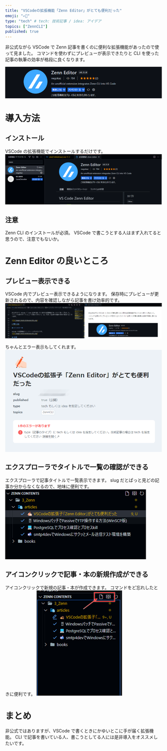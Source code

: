 ```yaml
---
title: "VSCodeの拡張機能「Zenn Editor」がとても便利だった"
emoji: "✍🏻"
type: "tech" # tech: 技術記事 / idea: アイデア
topics: ["ZennCLI"]
published: true
---
```


非公式ながら VSCode で Zenn 記事を書くのに便利な拡張機能があったので使って見ました。
コマンドを使わずにプレビューが表示できたりと CLI を使った記事の執筆の効率が格段に良くなります。

![](/images/e6d27af6d63ae2/01.png)

# 導入方法

## インストール

VSCode の拡張機能でインストールするだけです。
![](/images/e6d27af6d63ae2/02.png)

## 注意

Zenn CLI のインストールが必須。
VSCode で書こうとする人はまず入れてると思うので、注意でもないか。

# Zenn Editor の良いところ

## プレビュー表示できる

VSCode 内でプレビュー表示できるようになります。
保存時にプレビューが更新されるので、内容を確認しながら記事を書け効率的です。
![](/images/e6d27af6d63ae2/03.png)

ちゃんとエラー表示もしてくれます。
![](/images/e6d27af6d63ae2/04.png)

## エクスプローラでタイトルで一覧の確認ができる

エクスプローラで記事タイトルで一覧表示できます。
slug だとぱっと見どの記事か分からなくなるので、地味に便利です。
![](/images/e6d27af6d63ae2/05.png)

## アイコンクリックで記事・本の新規作成ができる

アイコンクリックで新規の記事・本が作成できます。
コマンドをど忘れしたときに便利です。
![](/images/e6d27af6d63ae2/06.png)

# まとめ

非公式ではありますが、VSCode で書くときにかゆいとこに手が届く拡張機能。
CLI で記事を書いている人、書こうとしてる人には是非導入をオススメしたいです。
